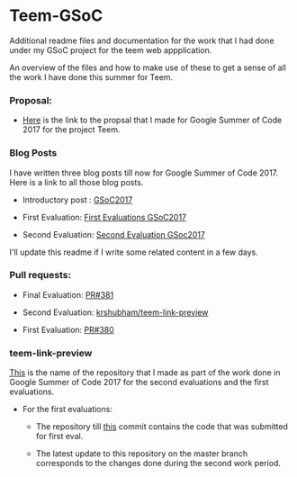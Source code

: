# Teem-GSoC
Additional readme files and documentation for the work that I had done under my GSoC project for the teem web appplication.

An overview of the files and how to make use of these to get a sense of all the work I have done this summer for Teem.

### Proposal:

+ [Here](https://docs.google.com/document/d/1HaltEkAsYoT62oG0lvLRUTTv2iDf1o-sDqRESMbpFgc/edit?usp=sharing) is the link to the propsal that I made for Google 
Summer of Code 2017 for the project Teem.

### Blog Posts
I have written three blog posts till now for Google Summer of Code 2017. Here is a link to all those blog posts.

+ Introductory post : [GSoC2017](http://krshubham.github.io/blog/2017/05/10/Google-Summer-Of-code/)

+ First Evaluation: [First Evaluations GSoC2017](http://krshubham.github.io/blog/2017/06/29/GSoC-part-1/)

+ Second Evaluation: [Second Evaluation GSoc2017](http://krshubham.github.io/blog/2017/07/26/gsoc-17-second-evaluation/)

I'll update this readme if I write some related content in a few days.

### Pull requests:

+ Final Evaluation: [PR#381](https://github.com/Grasia/teem/pull/381)

+ Second Evaluation: [krshubham/teem-link-preview](https://github.com/krshubham/teem-link-preview)

+ First Evaluation: [PR#380](https://github.com/Grasia/teem/pull/380)

### teem-link-preview

[This](https://github.com/krshubham/) is the name of the repository that I made as part of the work done in Google Summer of Code 2017 for the second evaluations and the first evaluations.

- For the first evaluations:
	-	 The repository till [this](https://github.com/krshubham/teem-link-preview/commit/b52370b1edd78524039d607baa8884a1dac40a3a) commit contains the code that was submitted for first eval.
	
	- The latest update to this repository on the master branch corresponds to the changes done during the second work period.

	





